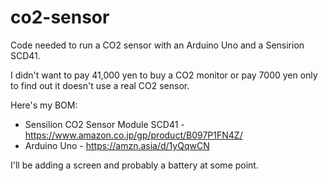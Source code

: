 # co2-sensor
Code needed to run a CO2 sensor with an Arduino Uno and a Sensirion SCD41.

I didn't want to pay 41,000 yen to buy a CO2 monitor or pay 7000 yen only to find out it doesn't use a real CO2 sensor.

Here's my BOM:
- Sensilion CO2 Sensor Module SCD41 - https://www.amazon.co.jp/gp/product/B097P1FN4Z/
- Arduino Uno - https://amzn.asia/d/1yQqwCN

I'll be adding a screen and probably a battery at some point.
